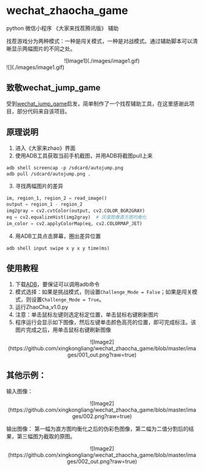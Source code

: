 # wechat_zhaocha_game
python 微信小程序 《大家来找茬腾讯版》 辅助

找茬游戏分为两种模式：一种是闯关模式，一种是对战模式。通过辅助脚本可以清晰显示两幅图片的不同之处。

<center>![Image1](./images/image1.gif)</center>
![](./images/image1.gif)

## 致敬wechat_jump_game
受到[wechat_jump_game](https://github.com/wangshub/wechat_jump_game)启发，简单制作了一个找茬辅助工具，在这里感谢此项目，部分代码来自该项目。

## 原理说明
1. 进入《大家来zhao》界面
2. 使用ADB工具获取当前手机截图，并用ADB将截图pull上来
```
adb shell screencap -p /sdcard/autojump.png
adb pull /sdcard/autojump.png .
```

3. 寻找两幅图片的差异
``` Python
im, region_1, region_2 = read_image()
output = region_1 - region_2
img2gray = cv2.cvtColor(output, cv2.COLOR_BGR2GRAY)
eq = cv2.equalizeHist(img2gray)  # 灰度图像直方图均衡化
im_color = cv2.applyColorMap(eq, cv2.COLORMAP_JET)
```
4. 用ADB工具点击屏幕，圈出差异位置
```
adb shell input swipe x y x y time(ms)
```

## 使用教程

1. 下载[ADB](http://adbshell.com/downloads)，要保证可以调用adb命令
2. 模式选择：如果是挑战模式，则设置`Challenge_Mode = False`；如果是闯关模式，则设置`Challenge_Mode = True`。
3. 运行ZhaoCha_v1.0.py
4. 注意：单击鼠标左键则选定标定位置，单击鼠标右键刷新图片
5. 程序运行会显示如下图像，然后左键单击颜色高亮的位置，即可完成标注。该图片完成之后，用单击鼠标右键刷新图像

<center>![Image2](https://github.com/xingkongliang/wechat_zhaocha_game/blob/master/images/001_out.png?raw=true)</center>

## 其他示例：
输入图像：
<center>![Image2](https://github.com/xingkongliang/wechat_zhaocha_game/blob/master/images/002.png?raw=true)</center>

输出图像：
第一幅为直方图均衡化之后的伪彩色图像，第二幅为二值分割后的结果，第三幅图为截取的原图。
<center>![Image2](https://github.com/xingkongliang/wechat_zhaocha_game/blob/master/images/002_out.png?raw=true)</center>
